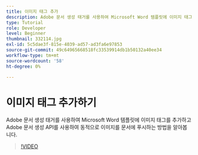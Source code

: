```yaml
---
title: 이미지 태그 추가
description: Adobe 문서 생성 태거를 사용하여 Microsoft Word 템플릿에 이미지 태그를 추가하고 Adobe 문서 생성 API를 사용하여 동적으로 이미지를 문서에 푸시하는 방법을 알아봅니다
type: Tutorial
role: Developer
level: Beginner
thumbnail: 332114.jpg
exl-id: 5c5dae3f-815e-4039-ad57-ad3fa6e97853
source-git-commit: 49c64965668518fc33539914db1b50132a40ee34
workflow-type: tm+mt
source-wordcount: '58'
ht-degree: 0%

---
```


# 이미지 태그 추가하기

Adobe 문서 생성 태거를 사용하여 Microsoft Word 템플릿에 이미지 태그를 추가하고 Adobe 문서 생성 API를 사용하여 동적으로 이미지를 문서에 푸시하는 방법을 알아봅니다.

>[!VIDEO](https://video.tv.adobe.com/v/332114?hidetitle=true)
